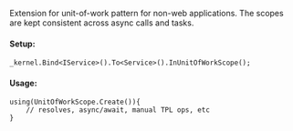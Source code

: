 Extension for unit-of-work pattern for non-web applications.
The scopes are kept consistent across async calls and tasks.

#### Setup:
    _kernel.Bind<IService>().To<Service>().InUnitOfWorkScope();

#### Usage:
    using(UnitOfWorkScope.Create()){
        // resolves, async/await, manual TPL ops, etc    
    }

